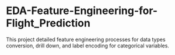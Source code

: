 # EDA-Feature-Engineering-for-Flight_Prediction
This project detailed feature engineering processes for data types conversion, drill down, and label encoding for categorical variables.
